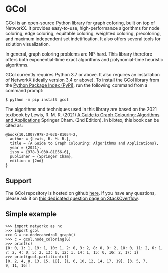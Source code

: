 # GCol

GCol is an open-source Python library for graph coloring, built on top
of NetworkX. It provides easy-to-use, high-performance algorithms for
node coloring, edge coloring, equitable coloring, weighted coloring,
precoloring, and maximum independent set indetification. It also offers
several tools for solution visualization.

In general, graph coloring problems are NP-hard. This library therefore
offers both exponential-time exact algorithms and polynomial-time
heuristic algorithms.

GCol currently requires Python 3.7 or above. It also requires an
installation of NetworkX (ideally version 3.4 or above). To install the
GCol library from the [Python Package Index (PyPi)](https://pypi.org/),
run the following command from a command prompt:

    $ python -m pip install gcol

The algorithms and techniques used in this library are based on the 2021
textbook by Lewis, R. M. R. (2021) [A Guide to Graph Colouring:
Algorithms and
Applications](https://link.springer.com/book/10.1007/978-3-030-81054-2)
Springer Cham. (2nd Edition). In bibtex, this book can be cited as:

    @book{10.1007/978-3-030-81054-2,
      author = {Lewis, R. M. R.},
      title = {A Guide to Graph Colouring: Algorithms and Applications},
      year = {2021},
      isbn = {978-3-030-81056-6},
      publisher = {Springer Cham},
      edition = {2nd}
    }

## Support

The GCol repository is hosted on github
[here](https://github.com/Rhyd-Lewis/GCol). If you have any questions,
please ask it on [this dedicated question page on
StackOverflow](https://stackoverflow.com/search?q=gcol).

## Simple example

```
>>> import networkx as nx 
>>> import gcol 
>>> G = nx.dodecahedral_graph() 
>>> c = gcol.node_coloring(G) 
>>> print(c) 
{0: 0, 1: 1, 19: 1, 10: 1, 2: 0, 3: 2, 8: 0, 9: 2, 18: 0, 11: 2, 6: 1, 
7: 2, 4: 0, 5: 2, 13: 0, 12: 1, 14: 1, 15: 0, 16: 2, 17: 1}
>>> print(gcol.partition(c)) 
[0, 2, 4, 8, 13, 15, 18], [1, 6, 10, 12, 14, 17, 19], [3, 5, 7, 
9, 11, 16]]
```